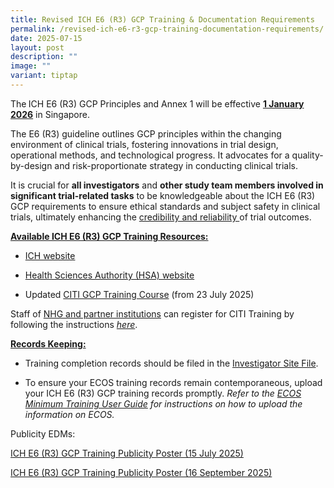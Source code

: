 ```yaml
---
title: Revised ICH E6 (R3) GCP Training & Documentation Requirements
permalink: /revised-ich-e6-r3-gcp-training-documentation-requirements/
date: 2025-07-15
layout: post
description: ""
image: ""
variant: tiptap
---
```

<p>The<strong> </strong>ICH E6 (R3) GCP Principles and Annex 1 will be effective <strong><u>1 January 2026</u></strong> in
Singapore.</p>
<p>The E6 (R3) guideline outlines GCP principles within the changing environment
of clinical trials, fostering innovations in trial design, operational
methods, and technological progress. It advocates for a quality-by-design
and risk-proportionate strategy in conducting clinical trials.</p>
<p>It is crucial for <strong>all investigators</strong> and <strong>other study team members involved in significant trial-related tasks</strong> to
be knowledgeable about the ICH E6 (R3) GCP requirements to ensure ethical
standards and subject safety in clinical trials, ultimately enhancing the <u>credibility and reliability </u>of
trial outcomes.</p>
<p><strong><u>Available ICH E6 (R3) GCP Training Resources:</u></strong>
</p>
<ul data-tight="true" class="tight">
<li>
<p><a href="https://www.ich.org/page/efficacy-guidelines#6-2" rel="noopener noreferrer nofollow" target="_blank">ICH website</a>
</p>
</li>
<li>
<p><a href="https://www.hsa.gov.sg/clinical-trials/good-clinical-practice" rel="noopener noreferrer nofollow" target="_blank">Health Sciences Authority (HSA) website</a>
</p>
</li>
<li>
<p>Updated <a href="https://about.citiprogram.org/series/good-clinical-practice-gcp/" rel="noopener noreferrer nofollow" target="_blank">CITI GCP Training Course</a> (from
23 July 2025)</p>
</li>
</ul>
<p>Staff of <u>NHG and partner institutions</u> can register for CITI Training
by following the instructions <em><a href="https://ethics.gri.nhg.com.sg/citi-trainingprogm/" rel="noopener noreferrer nofollow" target="_blank">here</a></em>.</p>
<p><strong><u>Records Keeping:</u></strong>
</p>
<ul data-tight="true" class="tight">
<li>
<p>Training completion records should be filed in the <u>Investigator Site File</u>.</p>
</li>
<li>
<p>To ensure your ECOS training records remain contemporaneous, upload your
ICH E6 (R3) GCP training records promptly. <em>Refer to the <a href="https://ecossupport.gri.nhg.com.sg/userguides/" rel="noopener noreferrer nofollow" target="_blank">ECOS Minimum Training User Guide</a> for instructions on how to upload the information on ECOS.</em>
</p>
</li>
</ul>
<p>Publicity EDMs:</p>
<p><a href="/files/Announcement/ich_e6_r3_gcp_training_publicity_poster_15jul25_.pdf" rel="noopener noreferrer nofollow" target="_blank">ICH E6 (R3) GCP Training Publicity Poster (15 July 2025)</a>
</p>
<p><a href="/files/Announcement/ich_e6_r3_gcp_publicity_poster_16sep25.pdf" rel="noopener noreferrer nofollow" target="_blank">ICH E6 (R3) GCP Training Publicity Poster (16 September 2025)</a>
</p>
<p></p>
<p></p>